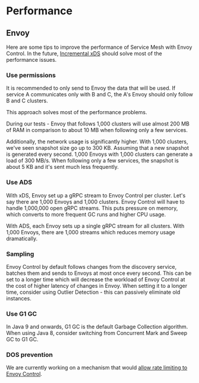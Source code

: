 # Performance

## Envoy

Here are some tips to improve the performance of Service Mesh with Envoy Control.
In the future, [Incremental xDS](https://www.envoyproxy.io/docs/envoy/latest/api-docs/xds_protocol#incremental-xds)
should solve most of the performance issues.

### Use permissions

It is recommended to only send to Envoy the data that will be used.
If service A communicates only with B and C, the A's Envoy should only follow B and C clusters.

This approach solves most of the performance problems.

During our tests - Envoy that follows 1,000 clusters will use almost 200 MB of RAM in comparison to about 10 MB when
following only a few services.

Additionally, the network usage is significantly higher. With 1,000 clusters, we've seen snapshot size go up to 300 KB.
Assuming that a new snapshot is generated every second. 1,000 Envoys with 1,000 clusters can generate a load of
300 MB/s. When following only a few services, the snapshot is about 5 KB and it's sent much less frequently.

### Use ADS

With xDS, Envoy set up a gRPC stream to Envoy Control per cluster. Let's say there are 1,000 Envoys and 1,000 clusters.
Envoy Control will have to handle 1,000,000 open gRPC streams. This puts pressure on memory, which converts to more
frequent GC runs and higher CPU usage.

With ADS, each Envoy sets up a single gRPC stream for all clusters. With 1,000 Envoys, there are 1,000 streams which
reduces memory usage dramatically.

### Sampling

Envoy Control by default follows changes from the discovery service, batches them and sends to Envoys at most once every second.
This can be set to a longer time which will decrease the workload of Envoy Control at the cost of higher latency of
changes in Envoy. When setting it to a longer time, consider using Outlier Detection - this can passively eliminate
old instances.

### Use G1 GC 

In Java 9 and onwards, G1 GC is the default Garbage Collection algorithm. When using Java 8, consider switching from
Concurrent Mark and Sweep GC to G1 GC.

### DOS prevention

We are currently working on a mechanism that would [allow rate limiting to Envoy Control](https://github.com/envoyproxy/java-control-plane/pull/102).
